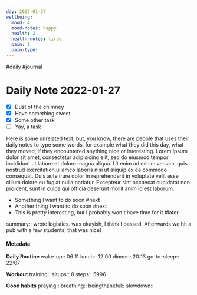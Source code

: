 ```yaml
---
day: 2022-01-27
wellbeing:
  mood: 4
  mood-notes: happy
  health: 2
  health-notes: tired
  pain: 1
  pain-type: 
---
```

#daily #journal
# Daily Note 2022-01-27

- [x] Dust of the chimney
- [x] Have something sweet
- [x] Some other task
- [ ] Yay, a task

Here is some unrelated text, but, you know, there are people that uses their daily notes to type some words, for example what they did this day, what they moved, if they encountered anything nice or interesting. Lorem ipsum dolor sit amet, consectetur adipisicing elit, sed do eiusmod tempor incididunt ut labore et dolore magna aliqua. Ut enim ad minim veniam, quis nostrud exercitation ullamco laboris nisi ut aliquip ex ea commodo consequat. Duis aute irure dolor in reprehenderit in voluptate velit esse cillum dolore eu fugiat nulla pariatur. Excepteur sint occaecat cupidatat non proident, sunt in culpa qui officia deserunt mollit anim id est laborum.

- Something I want to do soon #next
- Another thing I want to do soon #next
- This is pretty interesting, but I probably won't have time for it #later

summary:: wrote logistics. was okayish, I think I passed. Afterwards we hit a pub with a few students, that was nice!

#### Metadata

**Daily Routine**
wake-up:: 06:11
lunch:: 12:00
dinner:: 20:13
go-to-sleep:: 22:07

**Workout**
training:: 
situps:: 8
steps:: 5996

**Good habits**
praying:: 
breathing:: 
beingthankful:: 
slowdown:: 
